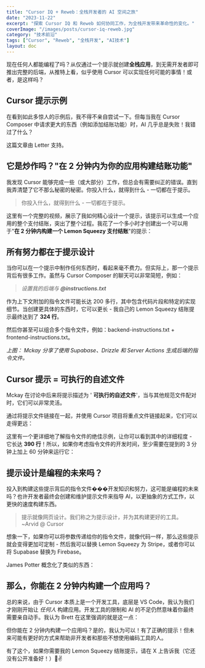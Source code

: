 ```yaml
---
title: "Cursor IQ + Reweb：全栈开发者的 AI 空间之旅"
date: "2023-11-22"
excerpt: "探索 Cursor IQ 和 Reweb 如何协同工作，为全栈开发带来革命性的变化。"
coverImage: "/images/posts/cursor-iq-reweb.jpg"
category: "技术前沿"
tags: ["Cursor", "Reweb", "全栈开发", "AI技术"]
layout: doc
---
```



现在任何人都能编程了吗？从仅通过一个提示就创建**全栈应用**，到无需开发者即可推出完整的后端，从推特上看，似乎使用 Cursor 可以实现任何可能的事情！或者，是这样吗？

## Cursor 提示示例

在看到如此多惊人的示例后，我不得不亲自尝试一下。但每当我在 Cursor Composer 中请求更大的东西（例如添加结账功能）时，AI 几乎总是失败！我错过了什么？

这篇文章由 Letter 支持。

## 它是炒作吗？"在 2 分钟内为你的应用构建结账功能"

我发现 Cursor 能够完成一些（或大部分）工作，但总会有需要纠正的错误。直到我弄清楚了它不那么秘密的秘密。你投入什么，就得到什么 - 一切都在于提示。

> 你投入什么，就得到什么 - 一切都在于提示。

这里有一个完整的视频，展示了我如何精心设计一个提示，该提示可以生成一个应用的整个支付结账，突出了整个过程。我花了一个多小时才创建出一个可以用于"**在 2 分钟内构建一个 Lemon Squeezy 支付结账**"的提示：

## 所有努力都在于提示设计

当你可以在一个提示中制作任何东西时，看起来毫不费力。但实际上，那一个提示背后有很多工作。虽然与 Cursor Composer 的聊天可以非常简短，例如：

> _设置我的后端与_ **_@instructions.txt_**

作为上下文附加的指令文件可能长达 200 多行，其中包含代码片段和特定的实现细节。当创建更具体的东西时，它可以更长 - 我自己的 Lemon Squeezy 结账提示最终达到了 **324 行**。

然后你甚至可以组合多个指令文件，例如：backend-instructions.txt + frontend-instructions.txt。

_上图：_ _Mckay_ _分享了使用 Supabase、Drizzle 和 Server Actions 生成后端的指令文件。_

## Cursor 提示 = 可执行的自述文件

Mckay 在讨论中后来将提示描述为 ' **可执行的自述文件**'，当与其他规范文件配对时，它们可以非常灵活。

通过将提示文件链接在一起，并使用 Cursor 项目将重点文件链接起来，它们可以走得更远：

这里有一个更详细地了解指令文件的绝佳示例，让你可以看到其中的详细程度 - 它长达 **390 行**！所以，如果你考虑指令文件的开发时间，至少需要在提到的 3 分钟上加上 60 分钟来运行它：

## 提示设计是编程的未来吗？

投入到构建这些提示背后的指令文件���开发知识和努力，这可能是编程的未来吗？也许开发者最终会创建和维护提示文件来指导 AI，以更抽象的方式工作，以更快的速度构建东西。

> 提示就像网页设计。我们称之为提示设计，并为其构建更好的工具。~Arvid @ Cursor

想象一下，如果你可以将参数传递给你的指令文件，就像代码一样，那么这些提示就会变得更加可定制 - 然后我可以替换 Lemon Squeezy 为 Stripe，或者你可以将 Supabase 替换为 Firebase。

James Potter 概念化了类似的东西：

## 那么，你能在 2 分钟内构建一个应用吗？

总的来说，由于 Cursor 本质上是一个开发工具，底层是 VS Code，我认为我们才刚刚开始让 _任何人_ 构建应用。开发工具的限制和 AI 的不足仍然意味着你最终需要亲自动手。我认为 Brett 在这里强调的就是这一点：

但你能在 2 分钟内构建一个应用吗？是的，我认为可以！有了正确的提示！但未来可能有更好的方式来帮助非开发者和那些不想使用编码工具的人。

有了这个，如果你需要我的 Lemon Squeezy 结账提示，请在 X 上告诉我（它还没有公开准备好！）🍋✌️
